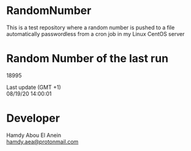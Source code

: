 # RandomNumber    
This is a test repository where a random number is pushed to a file automatically passwordless from a cron job in my Linux CentOS server    
# Random Number of the last run   
18995
      
Last update (GMT +1)    
08/19/20 14:00:01
# Developer    
Hamdy Abou El Anein   
hamdy.aea@protonmail.com
